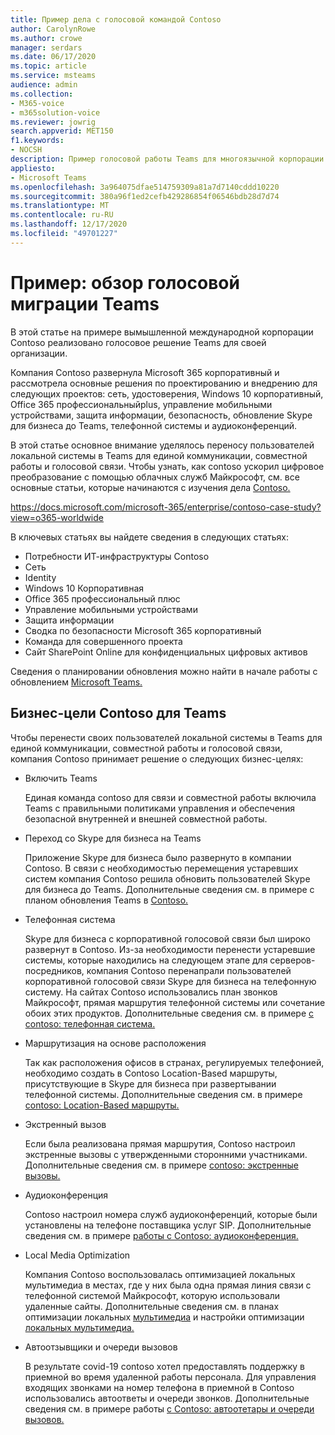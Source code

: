 ```yaml
---
title: Пример дела с голосовой командой Contoso
author: CarolynRowe
ms.author: crowe
manager: serdars
ms.date: 06/17/2020
ms.topic: article
ms.service: msteams
audience: admin
ms.collection:
- M365-voice
- m365solution-voice
ms.reviewer: jowrig
search.appverid: MET150
f1.keywords:
- NOCSH
description: Пример голосовой работы Teams для многоязычной корпорации
appliesto:
- Microsoft Teams
ms.openlocfilehash: 3a964075dfae514759309a81a7d7140cddd10220
ms.sourcegitcommit: 380a96f1ed2cefb429286854f06546bdb28d7d74
ms.translationtype: MT
ms.contentlocale: ru-RU
ms.lasthandoff: 12/17/2020
ms.locfileid: "49701227"
---
```

# <a name="contoso-case-study-teams-voice-migration-overview"></a>Пример: обзор голосовой миграции Teams

В этой статье на примере вымышленной международной корпорации Contoso реализовано голосовое решение Teams для своей организации.

Компания Contoso развернула Microsoft 365 корпоративный и рассмотрела основные решения по проектированию и внедрению для следующих проектов: сеть, удостоверения, Windows 10 корпоративный, Office 365 профессиональныйplus, управление мобильными устройствами, защита информации, безопасность, обновление Skype для бизнеса до Teams, телефонной системы и аудиоконференций.  

В этой статье основное внимание уделялось переносу пользователей локальной системы в Teams для единой коммуникации, совместной работы и голосовой связи. Чтобы узнать, как contoso ускорил цифровое преобразование с помощью облачных служб Майкрософт, см. все основные статьи, которые начинаются с изучения дела [Contoso.](https://docs.microsoft.com/microsoft-365/enterprise/contoso-case-study?view=o365-worldwide)

https://docs.microsoft.com/microsoft-365/enterprise/contoso-case-study?view=o365-worldwide 

В ключевых статьях вы найдете сведения в следующих статьях:  

- Потребности ИТ-инфраструктуры Contoso
- Сеть
- Identity 
- Windows 10 Корпоративная
- Office 365 профессиональный плюс
- Управление мобильными устройствами
- Защита информации
- Сводка по безопасности Microsoft 365 корпоративный
- Команда для совершенного проекта
- Сайт SharePoint Online для конфиденциальных цифровых активов

Сведения о планировании обновления можно найти в начале работы с обновлением [Microsoft Teams.](upgrade-start-here.md)

## <a name="contoso-business-goals-for-teams"></a>Бизнес-цели Contoso для Teams

Чтобы перенести своих пользователей локальной системы в Teams для единой коммуникации, совместной работы и голосовой связи, компания Contoso принимает решение о следующих бизнес-целях:

- Включить Teams 

  Единая команда contoso для связи и совместной работы включила Teams с правильными политиками управления и обеспечения безопасной внутренней и внешней совместной работы. 

- Переход со Skype для бизнеса на Teams 

  Приложение Skype для бизнеса было развернуто в компании Contoso. В связи с необходимостью перемещения устаревших систем компания Contoso решила обновить пользователей Skype для бизнеса до Teams. Дополнительные сведения см. в примере с планом обновления Teams в [Contoso.](voice-case-study-migration-plan.md)

- Телефонная система  

  Skype для бизнеса с корпоративной голосовой связи был широко развернут в Contoso. Из-за необходимости перенести устаревшие системы, которые находились на следующем этапе для серверов-посредников, компания Contoso перенапрали пользователей корпоративной голосовой связи Skype для бизнеса на телефонную систему. На сайтах Contoso использовались план звонков Майкрософт, прямая маршрутия телефонной системы или сочетание обоих этих продуктов. Дополнительные сведения см. в примере [с contoso: телефонная система.](voice-case-study-phone-system.md)

- Маршрутизация на основе расположения 

  Так как расположения офисов в странах, регулируемых телефонией, необходимо создать в Contoso Location-Based маршруты, присутствующие в Skype для бизнеса при развертывании телефонной системы. Дополнительные сведения см. в примере [contoso: Location-Based маршруты.](voice-case-study-location-based-routing.md)

- Экстренный вызов 

  Если была реализована прямая маршрутия, Contoso настроил экстренные вызовы с утвержденными сторонними участниками. Дополнительные сведения см. в примере [contoso: экстренные вызовы.](voice-case-study-emergency-calling.md)

- Аудиоконференция 

  Contoso настроил номера служб аудиоконференций, которые были установлены на телефоне поставщика услуг SIP. Дополнительные сведения см. в примере [работы с Contoso: аудиоконференция.](voice-case-study-audio-conferencing.md) 

- Local Media Optimization 

  Компания Contoso воспользовалась оптимизацией локальных мультимедиа в местах, где у них была одна прямая линия связи с телефонной системой Майкрософт, которую использовали удаленные сайты. Дополнительные сведения см. в планах оптимизации локальных [мультимедиа](direct-routing-media-optimization.md) и настройки оптимизации [локальных мультимедиа.](direct-routing-media-optimization-configure.md)

- Автоотзывщики и очереди вызовов

  В результате covid-19 contoso хотел предоставлять поддержку в приемной во время удаленной работы персонала. Для управления входящих звонками на номер телефона в приемной в Contoso использовались автоответы и очереди звонков. Дополнительные сведения см. в примере работы [с Contoso: автоотетары и очереди вызовов.](voice-case-study-call-queues.md)  


